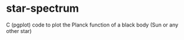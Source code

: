 # star-spectrum
C (pgplot) code to plot the Planck function of a black body (Sun or any other star)
